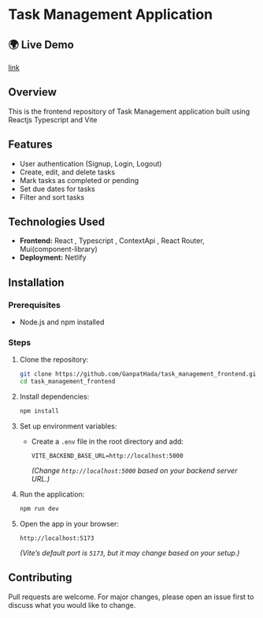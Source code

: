 # Task Management Application

## 🌍 Live Demo
[link](https://task-management-assignment2.netlify.app)

## Overview
This is the frontend repository of Task Management application built using Reactjs Typescript and Vite

## Features
- User authentication (Signup, Login, Logout)
- Create, edit, and delete tasks
- Mark tasks as completed or pending
- Set due dates for tasks
- Filter and sort tasks


## Technologies Used
- **Frontend:** React , Typescript , ContextApi , React Router, Mui(component-library)
- **Deployment:** Netlify

## Installation
### Prerequisites
- Node.js and npm installed


### Steps
1. Clone the repository:
   ```sh
   git clone https://github.com/GanpatHada/task_management_frontend.git
   cd task_management_frontend
   ```

2. Install dependencies:
   ```sh
   npm install
   ```

3. Set up environment variables:
   - Create a `.env` file in the root directory and add:
     ```env
     VITE_BACKEND_BASE_URL=http://localhost:5000
     ```
     *(Change `http://localhost:5000` based on your backend server URL.)*

4. Run the application:
   ```sh
   npm run dev
   ```

5. Open the app in your browser:
   ```
   http://localhost:5173
   ```
   *(Vite’s default port is `5173`, but it may change based on your setup.)*


## Contributing
Pull requests are welcome. For major changes, please open an issue first to discuss what you would like to change.

